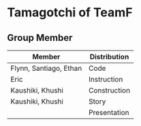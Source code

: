 # Tamagotchi of TeamF

## Group Member

|Member|Distribution|
|---|---|
|Flynn, Santiago, Ethan|Code|
|Eric|Instruction|
|Kaushiki, Khushi|Construction|
|Kaushiki, Khushi|Story|
||Presentation|
